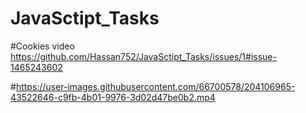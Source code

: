# JavaSctipt_Tasks
#Cookies video
https://github.com/Hassan752/JavaSctipt_Tasks/issues/1#issue-1465243602

#https://user-images.githubusercontent.com/66700578/204106965-43522646-c9fb-4b01-9976-3d02d47be0b2.mp4
